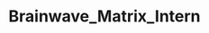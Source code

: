 # Brainwave_Matrix_Intern
[](https://github.com/user-attachments/assets/00368a02-336b-4ccf-803e-2d05e29a28c9)
